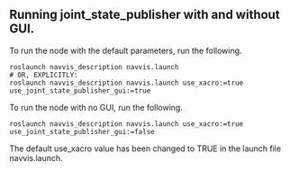
## Running joint_state_publisher with and without GUI.

To run the node with the default parameters, run the following.
```
roslaunch navvis_description navvis.launch
# OR, EXPLICITLY:
roslaunch navvis_description navvis.launch use_xacro:=true use_joint_state_publisher_gui:=true
```
To run the node with no GUI, run the following.
```
roslaunch navvis_description navvis.launch use_xacro:=true use_joint_state_publisher_gui:=false
```

The default use_xacro value has been changed to TRUE in the launch file navvis.launch.
